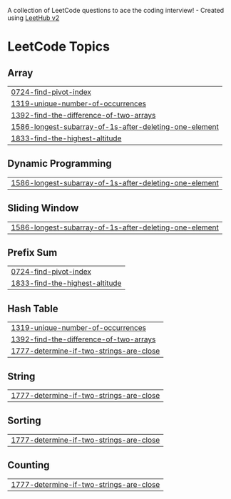 A collection of LeetCode questions to ace the coding interview! - Created using [LeetHub v2](https://github.com/arunbhardwaj/LeetHub-2.0)
<!---LeetCode Topics Start-->
# LeetCode Topics
## Array
|  |
| ------- |
| [0724-find-pivot-index](https://github.com/Sidkul2000/Problem_solving-DSA/tree/master/0724-find-pivot-index) |
| [1319-unique-number-of-occurrences](https://github.com/Sidkul2000/Problem_solving-DSA/tree/master/1319-unique-number-of-occurrences) |
| [1392-find-the-difference-of-two-arrays](https://github.com/Sidkul2000/Problem_solving-DSA/tree/master/1392-find-the-difference-of-two-arrays) |
| [1586-longest-subarray-of-1s-after-deleting-one-element](https://github.com/Sidkul2000/Problem_solving-DSA/tree/master/1586-longest-subarray-of-1s-after-deleting-one-element) |
| [1833-find-the-highest-altitude](https://github.com/Sidkul2000/Problem_solving-DSA/tree/master/1833-find-the-highest-altitude) |
## Dynamic Programming
|  |
| ------- |
| [1586-longest-subarray-of-1s-after-deleting-one-element](https://github.com/Sidkul2000/Problem_solving-DSA/tree/master/1586-longest-subarray-of-1s-after-deleting-one-element) |
## Sliding Window
|  |
| ------- |
| [1586-longest-subarray-of-1s-after-deleting-one-element](https://github.com/Sidkul2000/Problem_solving-DSA/tree/master/1586-longest-subarray-of-1s-after-deleting-one-element) |
## Prefix Sum
|  |
| ------- |
| [0724-find-pivot-index](https://github.com/Sidkul2000/Problem_solving-DSA/tree/master/0724-find-pivot-index) |
| [1833-find-the-highest-altitude](https://github.com/Sidkul2000/Problem_solving-DSA/tree/master/1833-find-the-highest-altitude) |
## Hash Table
|  |
| ------- |
| [1319-unique-number-of-occurrences](https://github.com/Sidkul2000/Problem_solving-DSA/tree/master/1319-unique-number-of-occurrences) |
| [1392-find-the-difference-of-two-arrays](https://github.com/Sidkul2000/Problem_solving-DSA/tree/master/1392-find-the-difference-of-two-arrays) |
| [1777-determine-if-two-strings-are-close](https://github.com/Sidkul2000/Problem_solving-DSA/tree/master/1777-determine-if-two-strings-are-close) |
## String
|  |
| ------- |
| [1777-determine-if-two-strings-are-close](https://github.com/Sidkul2000/Problem_solving-DSA/tree/master/1777-determine-if-two-strings-are-close) |
## Sorting
|  |
| ------- |
| [1777-determine-if-two-strings-are-close](https://github.com/Sidkul2000/Problem_solving-DSA/tree/master/1777-determine-if-two-strings-are-close) |
## Counting
|  |
| ------- |
| [1777-determine-if-two-strings-are-close](https://github.com/Sidkul2000/Problem_solving-DSA/tree/master/1777-determine-if-two-strings-are-close) |
<!---LeetCode Topics End-->
